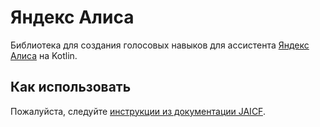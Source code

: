 # Яндекс Алиса

Библиотека для создания голосовых навыков для ассистента [Яндекс Алиса](https://yandex.ru/alice) на Kotlin.

## Как использовать

Пожалуйста, следуйте [инструкции из документации JAICF](https://help.jaicf.com/Yandex-Alice).
